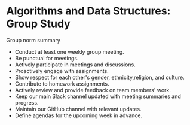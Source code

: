 # Algorithms and Data Structures: Group Study
Group norm summary

- Conduct at least one weekly group meeting.
- Be punctual for meetings.
- Actively participate in meetings and discussions.
- Proactively engage with assignments.
- Show respect for each other's gender, ethnicity,religion, and culture.
- Contribute to homework assignments.
- Actively review and provide feedback on team members' work.
- Keep our main Slack channel updated with meeting summaries and progress.
- Maintain our GitHub channel with relevant updates.
- Define agendas for the upcoming week in advance.

